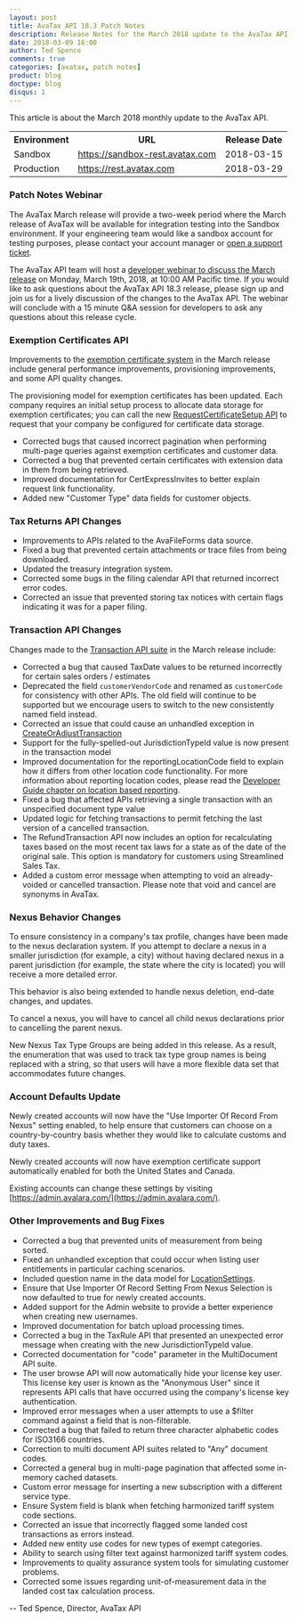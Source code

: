 ```yaml
---
layout: post
title: AvaTax API 18.3 Patch Notes
description: Release Notes for the March 2018 update to the AvaTax API
date: 2018-03-09 16:00
author: Ted Spence
comments: true
categories: [avatax, patch notes]
product: blog
doctype: blog
disqus: 1
---
```


This article is about the March 2018 monthly update to the AvaTax API.

<div class="mobile-table">
    <table class="styled-table">
        <tr>
            <th>Environment</th>
            <th>URL</th>
            <th>Release Date</th>
        </tr>
        <tr>
            <td>Sandbox</td>
            <td><a href="https://sandbox-rest.avatax.com">https://sandbox-rest.avatax.com</a></td>
            <td>2018-03-15</td>
        </tr>
        <tr>
            <td>Production</td>
            <td><a href="https://rest.avatax.com">https://rest.avatax.com</a></td>
            <td>2018-03-29</td>
        </tr>
    </table>
</div>

<h3>Patch Notes Webinar</h3>

The AvaTax March release will provide a two-week period where the March release of AvaTax will be available for integration testing into the Sandbox environment.  If your engineering team would like a sandbox account for testing purposes, please contact your account manager or [open a support ticket](https://help.avalara.com/Directory/Contact_Avalara/Submit_a_Case).

The AvaTax API team will host a [developer webinar to discuss the March release](https://attendee.gotowebinar.com/register/8135505725963625219) on Monday, March 19th, 2018, at 10:00 AM Pacific time.  If you would like to ask questions about the AvaTax API 18.3 release, please sign up and join us for a lively discussion of the changes to the AvaTax API.  The webinar will conclude with a 15 minute Q&A session for developers to ask any questions about this release cycle.

<h3>Exemption Certificates API</h3>

Improvements to the [exemption certificate system](/api-reference/avatax/rest/v2/methods/Certificates/) in the March release include general performance improvements, provisioning improvements, and some API quality changes.

The provisioning model for exemption certificates has been updated.  Each company requires an initial setup process to allocate data storage for exemption certificates; you can call the new [RequestCertificateSetup API](/api-reference/avatax/rest/v2/methods/Certificates/) to request that your company be configured for certificate data storage.

<ul class="normal">
  <li>Corrected bugs that caused incorrect pagination when performing multi-page queries against exemption certificates and customer data.</li>
  <li>Corrected a bug that prevented certain certificates with extension data in them from being retrieved.</li>
  <li>Improved documentation for CertExpressInvites to better explain request link functionality.</li>
  <li>Added new "Customer Type" data fields for customer objects.</li>
</ul>

<h3>Tax Returns API Changes</h3>

<ul class="normal">
  <li>Improvements to APIs related to the AvaFileForms data source.</li>
  <li>Fixed a bug that prevented certain attachments or trace files from being downloaded.</li>
  <li>Updated the treasury integration system.</li>
  <li>Corrected some bugs in the filing calendar API that returned incorrect error codes.</li>
  <li>Corrected an issue that prevented storing tax notices with certain flags indicating it was for a paper filing.</li>
</ul>

<h3>Transaction API Changes</h3>

Changes made to the [Transaction API suite](/api-reference/avatax/rest/v2/methods/Transactions/) in the March release include:

<ul class="normal">
  <li>Corrected a bug that caused TaxDate values to be returned incorrectly for certain sales orders / estimates</li>
  <li>Deprecated the field <code class="highlight-rouge">customerVendorCode</code> and renamed as <code class="highlight-rouge">customerCode</code> for consistency with other APIs.  The old field will continue to be supported but we encourage users to switch to the new consistently named field instead.</li>
  <li>Corrected an issue that could cause an unhandled exception in <a href="/api-reference/avatax/rest/v2/methods/Transactions/CreateOrAdjustTransaction/">CreateOrAdjustTransaction</a></li>
  <li>Support for the fully-spelled-out JurisdictionTypeId value is now present in the transaction model</li>
  <li>Improved documentation for the reportingLocationCode field to explain how it differs from other location code functionality.  For more information about reporting location codes, please read the <a href="/avatax/dev-guide/locations/location-based-reporting/">Developer Guide chapter on location based reporting</a>.</li>
  <li>Fixed a bug that affected APIs retrieving a single transaction with an unspecified document type value</li>
  <li>Updated logic for fetching transactions to permit fetching the last version of a cancelled transaction.</li>
  <li>The RefundTransaction API now includes an option for recalculating taxes based on the most recent tax laws for a state as of the date of the original sale.  This option is mandatory for customers using Streamlined Sales Tax.</li>
  <li>Added a custom error message when attempting to void an already-voided or cancelled transaction.  Please note that void and cancel are synonyms in AvaTax.</li>
</ul>

<h3>Nexus Behavior Changes</h3>

To ensure consistency in a company's tax profile, changes have been made to the nexus declaration system.  If you attempt to declare a nexus in a smaller jurisdiction (for example, a city) without having declared nexus in a parent jurisdiction (for example, the state where the city is located) you will receive a more detailed error.

This behavior is also being extended to handle nexus deletion, end-date changes, and updates.

To cancel a nexus, you will have to cancel all child nexus declarations prior to cancelling the parent nexus.

New Nexus Tax Type Groups are being added in this release.  As a result, the enumeration that was used to track tax type group names is being replaced with a string, so that users will have a more flexible data set that accommodates future changes.

<h3>Account Defaults Update</h3>

Newly created accounts will now have the "Use Importer Of Record From Nexus" setting enabled, to help ensure that customers can choose on a country-by-country basis whether they would like to calculate customs and duty taxes.

Newly created accounts will now have exemption certificate support automatically enabled for both the United States and Canada.

Existing accounts can change these settings by visiting [https://admin.avalara.com/](https://admin.avalara.com/).

<h3>Other Improvements and Bug Fixes</h3>

<ul class="normal">
  <li>Corrected a bug that prevented units of measurement from being sorted.</li>
  <li>Fixed an unhandled exception that could occur when listing user entitlements in particular caching scenarios.</li>
  <li>Included question name in the data model for <a href="/api-reference/avatax/rest/v2/models/LocationSettingModel/">LocationSettings</a>.</li>
  <li>Ensure that Use Importer Of Record Setting From Nexus Selection is now defaulted to true for newly created accounts.</li>
  <li>Added support for the Admin website to provide a better experience when creating new usernames.</li>
  <li>Improved documentation for batch upload processing times.</li>
  <li>Corrected a bug in the TaxRule API that presented an unexpected error message when creating with the new JurisdictionTypeId value.</li>
  <li>Corrected documentation for "code" parameter in the MultiDocument API suite.</li>
  <li>The user browse API will now automatically hide your license key user.  This license key user is known as the "Anonymous User" since it represents API calls that have occurred using the company's license key authentication.</li>
  <li>Improved error messages when a user attempts to use a $filter command against a field that is non-filterable.</li>
  <li>Corrected a bug that failed to return three character alphabetic codes for ISO3166 countries.</li>
  <li>Correction to multi document API suites related to "Any" document codes.</li>
  <li>Corrected a general bug in multi-page pagination that affected some in-memory cached datasets.</li>
  <li>Custom error message for inserting a new subscription with a different service type.</li>
  <li>Ensure System field is blank when fetching harmonized tariff system code sections.</li>
  <li>Corrected an issue that incorrectly flagged some landed cost transactions as errors instead.</li>
  <li>Added new entity use codes for new types of exempt categories.</li>
  <li>Ability to search using filter text against harmonized tariff system codes.</li>
  <li>Improvements to quality assurance system tools for simulating customer problems.</li>
  <li>Corrected some issues regarding unit-of-measurement data in the landed cost tax calculation process.</li>
</ul>

-- Ted Spence, Director, AvaTax API
